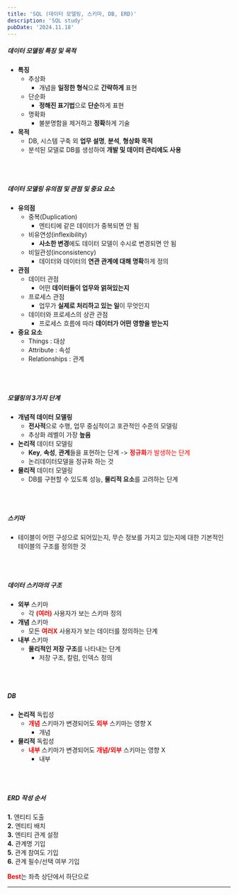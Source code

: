 ```yaml
---
title: 'SQL (데이터 모델링, 스키마, DB, ERD)'
description: 'SQL study'
pubDate: '2024.11.18'
---
```


##### 데이터 모델링 특징 및 목적

- **특징**
  - 추상화
    - 개념을 **일정한 형식**으로 **간략하게** 표현
  - 단순화
    - **정해진 표기법**으로 **단순**하게 표현
  - 명확화
    - 불분명함을 제거하고 **정확**하게 기술
- **목적**
  - DB, 시스템 구축 외 **업무 설명**, **분석**, **형상화 목적**
  - 분석된 모델로 DB를 생성하여 **개발 및 데이터 관리에도 사용**

<br>
<br>

##### 데이터 모델링 유의점 및 관점 및 중요 요소

- **유의점**
  - 중복(Duplication)
    - 엔티티에 같은 데이터가 중복되면 안 됨
  - 비유연성(inflexibility)
    - **사소한 변경**에도 데이터 모델이 수시로 변경되면 안 됨
  - 비일관성(inconsistency)
    - 데이터와 데이터의 **연관 관계에 대해 명확**하게 정의
- **관점**
  - 데이터 관점
    - 어떤 **데이터들이 업무와 얽혀있는지**
  - 프로세스 관점
    - 업무가 **실제로 처리하고 있는 일**이 무엇인지
  - 데이터와 프로세스의 상관 관점
    - 프로세스 흐름에 따라 **데이터가 어떤 영향을 받는지**
- **중요 요소**
  - Things : 대상
  - Attribute : 속성
  - Relationships : 관계

<br>
<br>

##### 모델링의 3가지 단계

- **개념적 데이터 모델링**
  - **전사적**으로 수행, 업무 중심적이고 포관적인 수준의 모델링
  - 추상화 레벨이 가장 **높음**
- **논리적** 데이터 모델링
  - **Key**, **속성**, **관계**들을 표현하는 단계 -> <span style="color:red;">**정규화**가 발생하는 단계</span>
  - 논리데이터모델을 정규화 하는 것
- **물리적** 데이터 모델링
  - DB를 구현할 수 있도록 성능, **물리적 요소**를 고려하는 단계

<br>
<br>

##### 스키마

- 테이블이 어떤 구성으로 되어있는지, 무슨 정보를 가지고 있는지에 대한 기본적인  
  테이블의 구조를 정의한 것

<br>
<br>

##### 데이터 스키마의 구조

- **외부** 스키마
  - 각 <span style="color:red;">**(여러)**</span> 사용자가 보는 스키마 정의
- **개념** 스키마
  - 모든 <span style="color:red; font-weight:bold;">여러X</span> 사용자가 보는 데이터를 정의하는 단계
- **내부** 스키마
  - **물리적인 저장 구조**를 나타내는 단계
    - 저장 구조, 칼럼, 인덱스 정의

<br>
<br>

##### DB

- **논리적** 독립성
  - <span style="color:red; font-weight:bold;">개념</span> 스키마가 변경되어도 <span style="color:red; font-weight:bold;"> 외부</span> 스키마는 영향 X
    - 개념
- **물리적** 독립성
  - <span style="color:red; font-weight:bold;">내부</span> 스키마가 변경되어도 <span style="color:red; font-weight:bold;"> 개념/외부</span> 스키마는 영향 X
    - 내부

<br>
<br>

##### ERD 작성 순서

**1.** 엔티티 도출  
**2.** 엔티티 배치  
**3.** 엔티티 관계 설정  
**4.** 관계명 기입  
**5.** 관계 참여도 기입  
**6.** 관계 필수/선택 여부 기입

<span style="color:red; font-weight:bold;">Best</span>는 좌측 상단에서 하단으로

---

<style>
  h1 {
      font-size: 2em;
      margin-bottom: 20px;
      }
</style>

<script src="https://utteranc.es/client.js"
        repo="tjsgh1217/tjsgh1217.github.io"
        issue-term="pathname"
        theme="github-light"
        crossorigin="anonymous"
        async>
</script>
